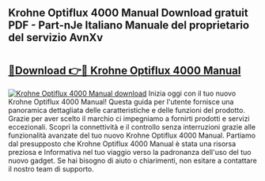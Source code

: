## Krohne Optiflux 4000 Manual Download gratuit PDF - Part-nJe Italiano Manuale del proprietario del servizio AvnXv

# <h2><a href="http://dfdckt.blite.top/?on=Krohne+Optiflux+4000+Manual">🔗Download 👉🔴 Krohne Optiflux 4000 Manual</a></h2>

[![Krohne Optiflux 4000 Manual download](https://i.imgur.com/lujVjoI.png)](http://dfdckt.blite.top/?on=Krohne+Optiflux+4000+Manual)
Inizia oggi con il tuo nuovo Krohne Optiflux 4000 Manual! Questa guida per l'utente fornisce una panoramica dettagliata delle caratteristiche e delle funzioni del prodotto. Grazie per aver scelto il marchio ci impegniamo a fornirti prodotti e servizi eccezionali. Scopri la connettività e il controllo senza interruzioni grazie alle funzionalità avanzate del tuo nuovo Krohne Optiflux 4000 Manual. Partiamo dal presupposto che Krohne Optiflux 4000 Manual è stata una risorsa preziosa e Informativa nel tuo viaggio verso la padronanza dell'uso del tuo nuovo gadget. Se hai bisogno di aiuto o chiarimenti, non esitare a contattare il nostro team di supporto.
